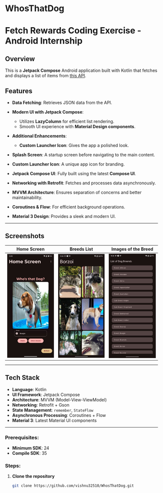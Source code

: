 # WhosThatDog
# Fetch Rewards Coding Exercise - Android Internship

## Overview
This is a **Jetpack Compose** Android application built with Kotlin that fetches and displays a list of items from [this API](https://dog.ceo/dog-api/).

## Features
- **Data Fetching**: Retrieves JSON data from the API.
- **Modern UI with Jetpack Compose**:
   - Utilizes **LazyColumn** for efficient list rendering.
   - Smooth UI experience with **Material Design components**.
- **Additional Enhancements**:
   - **Custom Launcher Icon**: Gives the app a polished look.

- **Splash Screen**: A startup screen before navigating to the main content.
- **Custom Launcher Icon**: A unique app icon for branding.
- **Jetpack Compose UI**: Fully built using the latest **Compose UI**.
- **Networking with Retrofit**: Fetches and processes data asynchronously.
- **MVVM Architecture**: Ensures separation of concerns and better maintainability.
- **Coroutines & Flow**: For efficient background operations.
- **Material 3 Design**: Provides a sleek and modern UI.

---

## Screenshots
| Home Screen                                  | Breeds List                                  | Images of the Breed                              |
|----------------------------------------------|----------------------------------------------|--------------------------------------------------|
| ![All](screenshots/Screenshot_1.jpeg)        | ![Categories](screenshots/Screenshot_3.jpeg) | ![Favorite](screenshots/Screenshot_2.jpeg)       |

---

## Tech Stack
- **Language**: Kotlin
- **UI Framework**: Jetpack Compose
- **Architecture**: MVVM (Model-View-ViewModel)
- **Networking**: Retrofit + Gson
- **State Management**: `remember`, `StateFlow`
- **Asynchronous Processing**: Coroutines + Flow
- **Material 3**: Latest Material UI components

---

### Prerequisites:
- **Minimum SDK**: 24
- **Compile SDK**: 35

### Steps:
1. **Clone the repository**
   ```sh
   git clone https://github.com/vishnu32510/WhosThatDog.git
